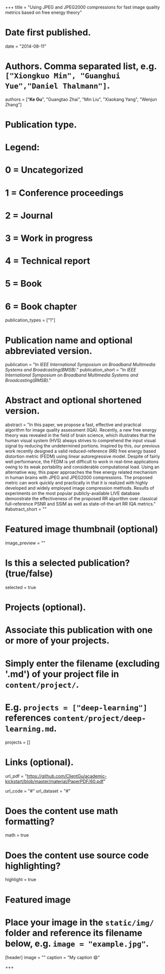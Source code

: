 +++
title = "Using JPEG and JPEG2000 compressions for fast image quality metrics based on free energy theory"

# Date first published.
date = "2014-08-11"

# Authors. Comma separated list, e.g. `["Xiongkuo Min", "Guanghui Yue","Daniel Thalmann"]`.
authors = ["**Ke Gu**", "Guangtao Zhai", "Min Liu", "Xiaokang Yang", "Wenjun Zhang"]
# Publication type.
# Legend:
# 0 = Uncategorized
# 1 = Conference proceedings
# 2 = Journal
# 3 = Work in progress
# 4 = Technical report
# 5 = Book
# 6 = Book chapter
publication_types = ["1"]

# Publication name and optional abbreviated version.
publication = "In *IEEE International Symposium on Broadband Multimedia Systems and Broadcasting(BMSB)*."
publication_short = "In *IEEE International Symposium on Broadband Multimedia Systems and Broadcasting(BMSB)*."

# Abstract and optional shortened version.
abstract = "In this paper, we propose a fast, effective and practical algorithm for image quality assessment (IQA). Recently, a new free energy theory was revealed in the field of brain science, which illustrates that the human visual system (HVS) always strives to comprehend the input visual signal by reducing the undetermined portions. Inspired by this, our previous work recently designed a valid reduced-reference (RR) free energy based distortion metric (FEDM) using linear autoregressive model. Despite of fairly well performance, the FEDM is yet difficult to work in real-time applications owing to its weak portability and considerable computational load. Using an alternative way, this paper approaches the free energy related mechanism in human brains with JPEG and JPEG2000 compressions. The proposed metric can work quickly and practically in that it is realized with highly developed and widely employed image compression methods. Results of experiments on the most popular publicly-available LIVE database demonstrate the effectiveness of the proposed RR algorithm over classical full-reference PSNR and SSIM as well as state-of-the-art RR IQA metrics."
#abstract_short = ""

# Featured image thumbnail (optional)
image_preview = ""

# Is this a selected publication? (true/false)
selected = true

# Projects (optional).
#   Associate this publication with one or more of your projects.
#   Simply enter the filename (excluding '.md') of your project file in `content/project/`.
#   E.g. `projects = ["deep-learning"]` references `content/project/deep-learning.md`.
projects = []

# Links (optional).
url_pdf = "https://github.com/ClientGu/academic-kickstart/blob/master/material/PaperPDF/60.pdf"

url_code = "#"
url_dataset = "#"


# Does the content use math formatting?
math = true

# Does the content use source code highlighting?
highlight = true

# Featured image
# Place your image in the `static/img/` folder and reference its filename below, e.g. `image = "example.jpg"`.
[header]
image = ""
caption = "My caption 😄"

+++
